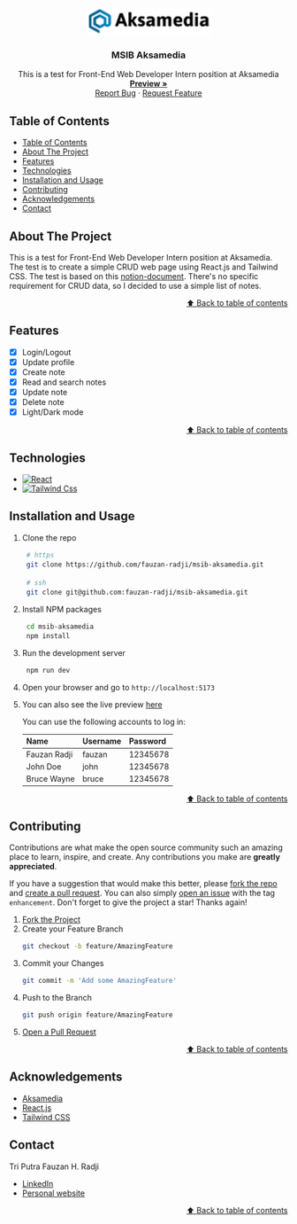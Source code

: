 <div align="center">
  <picture>
    <source media="(prefers-color-scheme: dark)" srcset="public/aksamedia-dark.webp" />
    <source media="(prefers-color-scheme: light)" srcset="public/aksamedia-light.webp" />
    <img src="public/aksamedia-light.webp" alt="Aksamedia" height="50">
  </picture>

<h3 align="center">MSIB Aksamedia</h3>

  <p align="center">
    This is a test for Front-End Web Developer Intern position at Aksamedia
    <br />
    <a href="https://fauzan-radji.github.io/msib-aksamedia"><strong>Preview »</strong></a>
    <br />
    <a href="https://github.com/fauzan-radji/msib-aksamedia/issues/new?labels=bug&template=bug-report---.md">Report Bug</a>
    ·
    <a href="https://github.com/fauzan-radji/msib-aksamedia/issues/new?labels=enhancement&template=feature-request---.md">Request Feature</a>
  </p>
</div>

## Table of Contents

- [Table of Contents](#table-of-contents)
- [About The Project](#about-the-project)
- [Features](#features)
- [Technologies](#technologies)
- [Installation and Usage](#installation-and-usage)
- [Contributing](#contributing)
- [Acknowledgements](#acknowledgements)
- [Contact](#contact)

## About The Project

<!-- [![Product Name Screen Shot][product-screenshot]][live-preview] -->

This is a test for Front-End Web Developer Intern position at Aksamedia. The test is to create a simple CRUD web page using React.js and Tailwind CSS. The test is based on this [notion-document]. There's no specific requirement for CRUD data, so I decided to use a simple list of notes.

<p align="right"><a href="#table-of-contents">⬆️ Back to table of contents</a></p>

## Features

- [x] Login/Logout
- [x] Update profile
- [x] Create note
- [x] Read and search notes
- [x] Update note
- [x] Delete note
- [x] Light/Dark mode

<p align="right"><a href="#table-of-contents">⬆️ Back to table of contents</a></p>

## Technologies

- [![React][react-badge]][react-url]
- [![Tailwind Css][tailwindcss-badge]][tailwindcss-url]

## Installation and Usage

1. Clone the repo

   ```bash
    # https
    git clone https://github.com/fauzan-radji/msib-aksamedia.git

    # ssh
    git clone git@github.com:fauzan-radji/msib-aksamedia.git
   ```

2. Install NPM packages

   ```bash
    cd msib-aksamedia
    npm install
   ```

3. Run the development server

   ```bash
    npm run dev
   ```

4. Open your browser and go to `http://localhost:5173`

5. You can also see the live preview [here][live-preview]

   You can use the following accounts to log in:

   | Name         | Username | Password |
   | ------------ | -------- | -------- |
   | Fauzan Radji | fauzan   | 12345678 |
   | John Doe     | john     | 12345678 |
   | Bruce Wayne  | bruce    | 12345678 |

<p align="right"><a href="#table-of-contents">⬆️ Back to table of contents</a></p>

## Contributing

Contributions are what make the open source community such an amazing place to learn, inspire, and create. Any contributions you make are **greatly appreciated**.

If you have a suggestion that would make this better, please [fork the repo][fork] and [create a pull request][pull-request]. You can also simply [open an issue][issue] with the tag `enhancement`.
Don't forget to give the project a star! Thanks again!

1. [Fork the Project][fork]
2. Create your Feature Branch
   ```bash
   git checkout -b feature/AmazingFeature
   ```
3. Commit your Changes
   ```bash
   git commit -m 'Add some AmazingFeature'
   ```
4. Push to the Branch
   ```bash
   git push origin feature/AmazingFeature
   ```
5. [Open a Pull Request][pull-request]

<p align="right"><a href="#table-of-contents">⬆️ Back to table of contents</a></p>

## Acknowledgements

- [Aksamedia][aksamedia-url]
- [React.js][react-url]
- [Tailwind CSS][tailwindcss-url]

## Contact

Tri Putra Fauzan H. Radji

- [LinkedIn][linkedin]
- [Personal website][personal-website]

<p align="right"><a href="#table-of-contents">⬆️ Back to table of contents</a></p>

[fork]: https://github.com/fauzan-radji/msib-aksamedia/fork/
[pull-request]: https://github.com/fauzan-radji/msib-aksamedia/pulls/
[issue]: https://github.com/fauzan-radji/msib-aksamedia/issues/
[live-preview]: https://fauzan-radji.github.io/msib-aksamedia
[react-url]: https://react.dev/
[tailwindcss-url]: https://tailwindcss.com/
[aksamedia-url]: https://aksamedia.co.id/
[react-badge]: https://img.shields.io/badge/react-61DAFB?style=for-the-badge&logo=react&logoColor=black
[tailwindcss-badge]: https://img.shields.io/badge/tailwind_css-06B6D4?style=for-the-badge&logo=tailwindcss&logoColor=white
[notion-document]: https://aksamedia.notion.site/Front-End-Web-Developer-Intern-Test-e5f75d790bb045b881578d6f4357909f
[linkedin]: https://www.linkedin.com/in/tri-putra-fauzan-h-radji-404810257/
[personal-website]: https://fauzan-radji.github.io/

